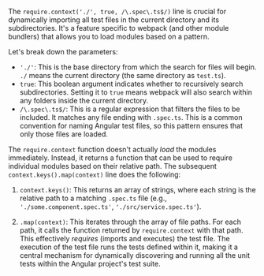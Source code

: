 The `require.context('./', true, /\.spec\.ts$/)` line is crucial for dynamically importing all test files in the current directory and its subdirectories. It's a feature specific to webpack (and other module bundlers) that allows you to load modules based on a pattern.

Let's break down the parameters:

*   `'./'`:  This is the base directory from which the search for files will begin.  `./` means the current directory (the same directory as `test.ts`).
*   `true`: This boolean argument indicates whether to recursively search subdirectories.  Setting it to `true` means webpack will also search within any folders inside the current directory.
*   `/\.spec\.ts$/`: This is a regular expression that filters the files to be included.  It matches any file ending with `.spec.ts`.  This is a common convention for naming Angular test files, so this pattern ensures that only those files are loaded.

The `require.context` function doesn't actually *load* the modules immediately. Instead, it returns a function that can be used to require individual modules based on their relative path.  The subsequent `context.keys().map(context)` line does the following:

1.  `context.keys()`: This returns an array of strings, where each string is the relative path to a matching `.spec.ts` file (e.g., `'./some.component.spec.ts'`, `'./src/service.spec.ts'`).

2.  `.map(context)`: This iterates through the array of file paths. For each path, it calls the function returned by `require.context` with that path. This effectively *requires* (imports and executes) the test file. The execution of the test file runs the tests defined within it, making it a central mechanism for dynamically discovering and running all the unit tests within the Angular project's test suite.